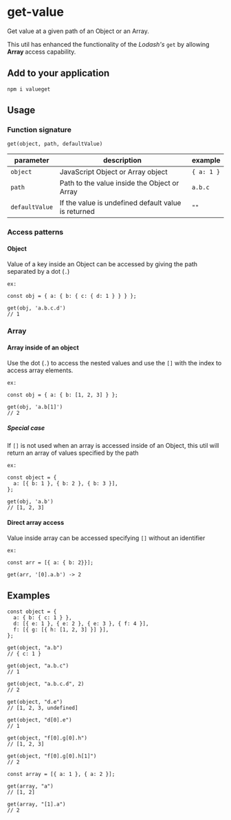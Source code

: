 # get-value

Get value at a given path of an Object or an Array.

This util has enhanced the functionality of the <i> Lodash's </i> `get` by allowing <b> Array </b> access capability.

## Add to your application

```
npm i valueget
```

## Usage

### Function signature

```
get(object, path, defaultValue)
```

| parameter      | description                                         | example    |
| -------------- | --------------------------------------------------- | ---------- |
| `object`       | JavaScript Object or Array object                   | `{ a: 1 }` |
| `path`         | Path to the value inside the Object or Array        | `a.b.c`    |
| `defaultValue` | If the value is undefined default value is returned | `""`       |

### Access patterns

#### Object

Value of a key inside an Object can be accessed by giving the path separated by a dot (`.`)

```
ex:

const obj = { a: { b: { c: { d: 1 } } } };

get(obj, 'a.b.c.d')
// 1
```

### Array

#### Array inside of an object

Use the dot (`.`) to access the nested values and use the `[]` with the index to access array elements.

```
ex:

const obj = { a: { b: [1, 2, 3] } };

get(obj, 'a.b[1]')
// 2

```

##### Special case 

If `[]` is not used when an array is accessed inside of an Object, this util will return an array of values specified by the path

```
ex:

const object = {
  a: [{ b: 1 }, { b: 2 }, { b: 3 }],
};

get(obj, 'a.b')
// [1, 2, 3]
```

#### Direct array access

Value inside array can be accessed specifying `[]` without an identifier 

```
ex:

const arr = [{ a: { b: 2}}];

get(arr, '[0].a.b') -> 2
```

## Examples 

```
const object = {
  a: { b: { c: 1 } },
  d: [{ e: 1 }, { e: 2 }, { e: 3 }, { f: 4 }],
  f: [{ g: [{ h: [1, 2, 3] }] }],
};

get(object, "a.b")
// { c: 1 }

get(object, "a.b.c")
// 1

get(object, "a.b.c.d", 2)
// 2

get(object, "d.e")
// [1, 2, 3, undefined]

get(object, "d[0].e") 
// 1

get(object, "f[0].g[0].h")
// [1, 2, 3]

get(object, "f[0].g[0].h[1]")
// 2

const array = [{ a: 1 }, { a: 2 }];

get(array, "a")
// [1, 2]

get(array, "[1].a")
// 2

```


